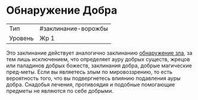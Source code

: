# Обнаружение Добра
|         |                     |
| ------- | ------------------- |
| Тип     | #заклинание-ворожбы | 
| Уровень | Жр 1                |

Это заклинание действует аналогично  заклинанию [обнаружение зла](/spells/обнаружение-зла.md), за тем  лишь исключением, что определяет ауру  добрых существ, жрецов или паладинов  добрых божеств, заклинания добра, добрые магические пред-меты. Если вы являетесь злым по мировоззрению, то есть  вероятность того, что вы подвергнетесь  влиянию подавления ауры добра. Снадобья лечения, противоядия и подобные  помогающие предметы не являются по  себе добрыми.